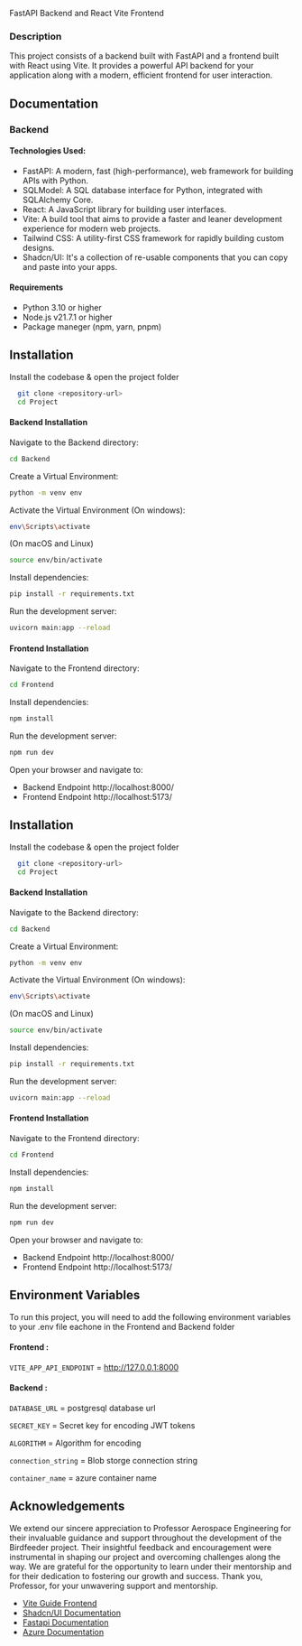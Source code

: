 FastAPI Backend and React Vite Frontend
### Description
This project consists of a backend built with FastAPI and a frontend built with React using Vite. It provides a powerful API backend for your application along with a modern, efficient frontend for user interaction.

## Documentation


### Backend
#### Technologies Used:
- FastAPI: A modern, fast (high-performance), web framework for building APIs with Python.
- SQLModel: A SQL database interface for Python, integrated with SQLAlchemy Core.
- React: A JavaScript library for building user interfaces.
- Vite: A build tool that aims to provide a faster and leaner development experience for modern web projects.
- Tailwind CSS: A utility-first CSS framework for rapidly building custom designs.
- Shadcn/UI: It's a collection of re-usable components that you can copy and paste into your apps.
#### Requirements
- Python 3.10 or higher
- Node.js v21.7.1 or higher
- Package maneger (npm, yarn, pnpm)


## Installation

Install the codebase & open the project folder

```bash
  git clone <repository-url>
  cd Project

```
    
#### Backend Installation 
Navigate to the Backend directory:
```bash
cd Backend
```

Create a Virtual Environment: 
```bash
python -m venv env
```

Activate the Virtual Environment (On windows): 

```bash
env\Scripts\activate
```
(On macOS and Linux)

```bash
source env/bin/activate
```


Install dependencies:

```bash
pip install -r requirements.txt
```

Run the development server:

```bash
uvicorn main:app --reload
```

#### Frontend Installation 

Navigate to the Frontend directory:

```bash
cd Frontend
```
Install dependencies:
```bash
npm install
```
Run the development server:
```bash
npm run dev
```
Open your browser and navigate to:

- Backend Endpoint http://localhost:8000/
- Frontend Endpoint http://localhost:5173/

## Installation

Install the codebase & open the project folder

```bash
  git clone <repository-url>
  cd Project

```
    
#### Backend Installation 
Navigate to the Backend directory:
```bash
cd Backend
```

Create a Virtual Environment: 
```bash
python -m venv env
```

Activate the Virtual Environment (On windows): 

```bash
env\Scripts\activate
```
(On macOS and Linux)

```bash
source env/bin/activate
```


Install dependencies:

```bash
pip install -r requirements.txt
```

Run the development server:

```bash
uvicorn main:app --reload
```

#### Frontend Installation 

Navigate to the Frontend directory:

```bash
cd Frontend
```
Install dependencies:
```bash
npm install
```
Run the development server:
```bash
npm run dev
```
Open your browser and navigate to:

- Backend Endpoint http://localhost:8000/
- Frontend Endpoint http://localhost:5173/

## Environment Variables

To run this project, you will need to add the following environment variables to your .env file eachone in the Frontend and Backend folder

#### Frontend :

`VITE_APP_API_ENDPOINT` = http://127.0.0.1:8000

#### Backend :

`DATABASE_URL` = postgresql database url 

`SECRET_KEY` = Secret key for encoding JWT tokens

`ALGORITHM` = Algorithm for encoding

`connection_string` = Blob storge connection string

`container_name` = azure container name

## Acknowledgements
We extend our sincere appreciation to Professor Aerospace Engineering for their invaluable guidance and support throughout the development of the Birdfeeder project. Their insightful feedback and encouragement were instrumental in shaping our project and overcoming challenges along the way. We are grateful for the opportunity to learn under their mentorship and for their dedication to fostering our growth and success. Thank you, Professor, for your unwavering support and mentorship.




 - [Vite Guide Frontend](https://vitejs.dev/guide/)
 - [Shadcn/UI Documentation](https://ui.shadcn.com/docs)
 - [Fastapi Documentation](https://fastapi.tiangolo.com/)
 - [Azure Documentation](https://fastapi.tiangolo.com/)
